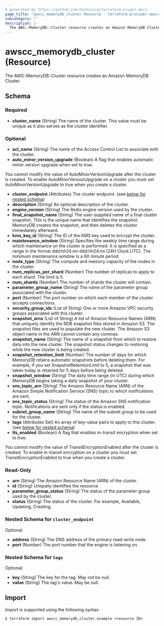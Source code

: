 ```yaml
---
# generated by https://github.com/hashicorp/terraform-plugin-docs
page_title: "awscc_memorydb_cluster Resource - terraform-provider-awscc"
subcategory: ""
description: |-
  The AWS::MemoryDB::Cluster resource creates an Amazon MemoryDB Cluster.
---
```


# awscc_memorydb_cluster (Resource)

The AWS::MemoryDB::Cluster resource creates an Amazon MemoryDB Cluster.



<!-- schema generated by tfplugindocs -->
## Schema

### Required

- **cluster_name** (String) The name of the cluster. This value must be unique as it also serves as the cluster identifier.

### Optional

- **acl_name** (String) The name of the Access Control List to associate with the cluster.
- **auto_minor_version_upgrade** (Boolean) A flag that enables automatic minor version upgrade when set to true.

You cannot modify the value of AutoMinorVersionUpgrade after the cluster is created. To enable AutoMinorVersionUpgrade on a cluster you must set AutoMinorVersionUpgrade to true when you create a cluster.
- **cluster_endpoint** (Attributes) The cluster endpoint. (see [below for nested schema](#nestedatt--cluster_endpoint))
- **description** (String) An optional description of the cluster.
- **engine_version** (String) The Redis engine version used by the cluster.
- **final_snapshot_name** (String) The user-supplied name of a final cluster snapshot. This is the unique name that identifies the snapshot. MemoryDB creates the snapshot, and then deletes the cluster immediately afterward.
- **kms_key_id** (String) The ID of the KMS key used to encrypt the cluster.
- **maintenance_window** (String) Specifies the weekly time range during which maintenance on the cluster is performed. It is specified as a range in the format ddd:hh24:mi-ddd:hh24:mi (24H Clock UTC). The minimum maintenance window is a 60 minute period.
- **node_type** (String) The compute and memory capacity of the nodes in the cluster.
- **num_replicas_per_shard** (Number) The number of replicas to apply to each shard. The limit is 5.
- **num_shards** (Number) The number of shards the cluster will contain.
- **parameter_group_name** (String) The name of the parameter group associated with the cluster.
- **port** (Number) The port number on which each member of the cluster accepts connections.
- **security_group_ids** (List of String) One or more Amazon VPC security groups associated with this cluster.
- **snapshot_arns** (List of String) A list of Amazon Resource Names (ARN) that uniquely identify the RDB snapshot files stored in Amazon S3. The snapshot files are used to populate the new cluster. The Amazon S3 object name in the ARN cannot contain any commas.
- **snapshot_name** (String) The name of a snapshot from which to restore data into the new cluster. The snapshot status changes to restoring while the new cluster is being created.
- **snapshot_retention_limit** (Number) The number of days for which MemoryDB retains automatic snapshots before deleting them. For example, if you set SnapshotRetentionLimit to 5, a snapshot that was taken today is retained for 5 days before being deleted.
- **snapshot_window** (String) The daily time range (in UTC) during which MemoryDB begins taking a daily snapshot of your cluster.
- **sns_topic_arn** (String) The Amazon Resource Name (ARN) of the Amazon Simple Notification Service (SNS) topic to which notifications are sent.
- **sns_topic_status** (String) The status of the Amazon SNS notification topic. Notifications are sent only if the status is enabled.
- **subnet_group_name** (String) The name of the subnet group to be used for the cluster.
- **tags** (Attributes Set) An array of key-value pairs to apply to this cluster. (see [below for nested schema](#nestedatt--tags))
- **tls_enabled** (Boolean) A flag that enables in-transit encryption when set to true.

You cannot modify the value of TransitEncryptionEnabled after the cluster is created. To enable in-transit encryption on a cluster you must set TransitEncryptionEnabled to true when you create a cluster.

### Read-Only

- **arn** (String) The Amazon Resource Name (ARN) of the cluster.
- **id** (String) Uniquely identifies the resource.
- **parameter_group_status** (String) The status of the parameter group used by the cluster.
- **status** (String) The status of the cluster. For example, Available, Updating, Creating.

<a id="nestedatt--cluster_endpoint"></a>
### Nested Schema for `cluster_endpoint`

Optional:

- **address** (String) The DNS address of the primary read-write node.
- **port** (Number) The port number that the engine is listening on.


<a id="nestedatt--tags"></a>
### Nested Schema for `tags`

Optional:

- **key** (String) The key for the tag. May not be null.
- **value** (String) The tag's value. May be null.

## Import

Import is supported using the following syntax:

```shell
$ terraform import awscc_memorydb_cluster.example <resource ID>
```
